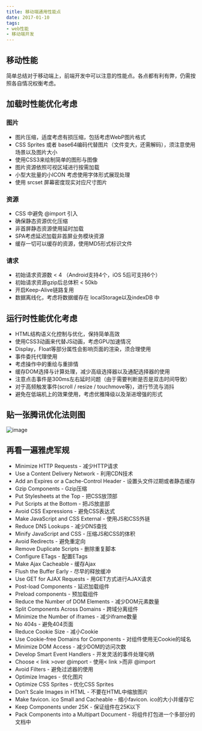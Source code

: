 ```yaml
---
title: 移动端通用性能点
date: 2017-01-10
tags: 
- web性能
- 移动端开发
---
```

## 移动性能

简单总结对于移动端上，前端开发中可以注意的性能点。各点都有利有弊，仍需按照各自情况权衡考虑。

## 加载时性能优化考虑

### 图片

*   图片压缩，适度考虑有损压缩，包括考虑WebP图片格式
*   CSS Sprites 或者 base64编码代替图片（文件变大，还需解码），须注意使用场景以及图片大小
*   使用CSS3来绘制简单的图形与图像
*   图片资源依照可视区域进行按需加载
*   小型大批量的小ICON 考虑使用字体形式展现处理
*   使用 srcset 屏幕密度现实对应尺寸图片

### 资源

*   CSS 中避免 @import 引入
*   确保静态资源优化压缩
*   非首屏静态资源使用延时加载
*   SPA考虑延迟加载非首屏业务模块资源
*   缓存一切可以缓存的资源，使用MD5形式标识文件

### 请求

*   初始请求资源数 < 4 （Android支持4个，iOS 5后可支持6个）
*   初始请求资源gzip后总体积 < 50kb
*   开启Keep-Alive链路复用
*   数据离线化，考虑将数据缓存在 localStorage以及indexDB 中

## 运行时性能优化考虑

*   HTML结构语义化控制与优化，保持简单高效
*   使用CSS3动画来代替JS动画，考虑GPU加速情况
*   Display，Float等部分属性会影响页面的渲染，须合理使用
*   事件委托代理使用
*   考虑操作中的重绘与重排情
*   缓存DOM选择与计算处理，减少高级选择器以及通配选择器的使用
*   注意点击事件是300ms左右延时问题（由于需要判断是否是双击时间导致）
*   对于高频触发事件(scroll / resize / touchmove等)，进行节流与消抖
*   避免在低端机上的效果使用，考虑优雅降级以及渐进增强的形式

## 贴一张腾讯优化法则图

![image](https://isux.tencent.com/wp-content/uploads/2015/01/20150108170945527.png)

## 再看一遍雅虎军规

*   Minimize HTTP Requests - 减少HTTP请求
*   Use a Content Delivery Network - 利用CDN技术
*   Add an Expires or a Cache-Control Header - 设置头文件过期或者静态缓存
*   Gzip Components - Gzip压缩
*   Put Stylesheets at the Top - 把CSS放顶部
*   Put Scripts at the Bottom - 把JS放底部
*   Avoid CSS Expressions - 避免CSS表达式
*   Make JavaScript and CSS External - 使用JS和CSS外链
*   Reduce DNS Lookups - 减少DNS查找
*   Minify JavaScript and CSS - 压缩JS和CSS的体积
*   Avoid Redirects - 避免重定向
*   Remove Duplicate Scripts - 删除重复脚本
*   Configure ETags - 配置ETags
*   Make Ajax Cacheable - 缓存Ajax
*   Flush the Buffer Early - 尽早的释放缓冲
*   Use GET for AJAX Requests - 用GET方式进行AJAX请求
*   Post-load Components - 延迟加载组件
*   Preload components - 预加载组件
*   Reduce the Number of DOM Elements - 减少DOM元素数量
*   Split Components Across Domains - 跨域分离组件
*   Minimize the Number of iframes - 减少iframe数量
*   No 404s - 避免404页面
*   Reduce Cookie Size - 减小Cookie
*   Use Cookie-free Domains for Components - 对组件使用无Cookie的域名
*   Minimize DOM Access - 减少DOM的访问次数
*   Develop Smart Event Handlers - 开发灵活的事件处理句柄
*   Choose < link >over @import - 使用< link >而非 @import
*   Avoid Filters - 避免过滤器的使用
*   Optimize Images - 优化图片
*   Optimize CSS Sprites - 优化CSS Sprites
*   Don’t Scale Images in HTML - 不要在HTML中缩放图片
*   Make favicon. ico Small and Cacheable - 缩小favicon. ico的大小并缓存它
*   Keep Components under 25K - 保证组件在25K以下
*   Pack Components into a Multipart Document - 将组件打包进一个多部分的文档中